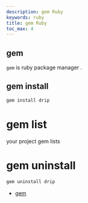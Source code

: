 ```yaml
---
description: gem Ruby
keywords: ruby
title: gem Ruby
toc_max: 4
---
```


## gem
`gem` is ruby package manager .

## gem install

```bash
gem install drip
```

# gem list

your project gem lists

# gem uninstall

```bash
gem uninstall drip
```

* [gem](http://guides.rubygems.org)
